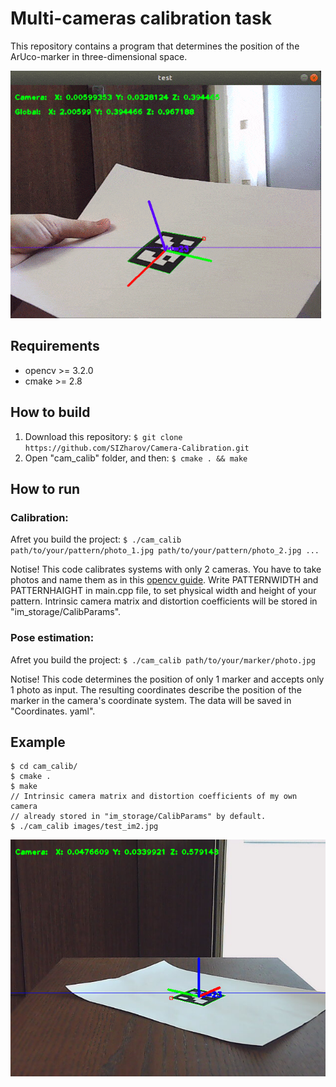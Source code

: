 # Multi-cameras calibration task
This repository contains a program that determines the position of the ArUco-marker in three-dimensional space. 

![](./cam_calib/decor/test_run.gif)

## Requirements
+ opencv >= 3.2.0
+ cmake >= 2.8
## How to build
1. Download this repository: `$ git clone https://github.com/SIZharov/Camera-Calibration.git`
1. Open "cam_calib" folder, and then: `$ cmake . && make` 
## How to run
### Calibration:
Afret you build the project:
`$ ./cam_calib path/to/your/pattern/photo_1.jpg path/to/your/pattern/photo_2.jpg ...`
 
Notise! This code calibrates systems with only 2 cameras. You have to take photos and name them as in this [opencv guide](https://docs.opencv.org/master/d2/d1c/tutorial_multi_camera_main.html). Write PATTERNWIDTH and PATTERNHAIGHT in main.cpp file, to set physical width and height of your pattern. Intrinsic camera matrix and distortion coefficients will be stored in "im_storage/CalibParams".
### Pose estimation:
Afret you build the project:
`$ ./cam_calib path/to/your/marker/photo.jpg`

Notise! This code determines the position of only 1 marker and accepts only 1 photo as input. The resulting coordinates describe the position of the marker in the camera's coordinate system. The data will be saved in "Coordinates. yaml".
## Example
```
$ cd cam_calib/
$ cmake .
$ make
// Intrinsic camera matrix and distortion coefficients of my own camera 
// already stored in "im_storage/CalibParams" by default.
$ ./cam_calib images/test_im2.jpg
```

![](https://github.com/SIZharov/Camera-Calibration/blob/main/cam_calib/decor/Screenshot%20from%202021-05-03%2016-59-27.png)
